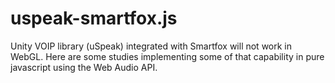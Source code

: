 # uspeak-smartfox.js
Unity VOIP library (uSpeak) integrated with Smartfox will not work in WebGL.  Here are some studies implementing some of that capability in pure javascript using the Web Audio API.
